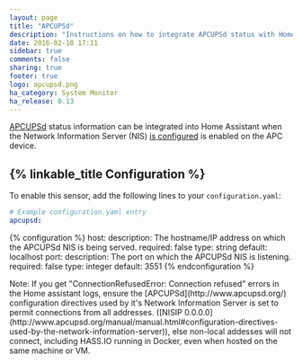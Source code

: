 ```yaml
---
layout: page
title: "APCUPSd"
description: "Instructions on how to integrate APCUPSd status with Home Assistant."
date: 2016-02-10 17:11
sidebar: true
comments: false
sharing: true
footer: true
logo: apcupsd.png
ha_category: System Monitor
ha_release: 0.13
---
```


[APCUPSd](http://www.apcupsd.org/) status information can be integrated into Home Assistant when the Network Information Server (NIS) [is configured](http://www.apcupsd.org/manual/manual.html#nis-server-client-configuration-using-the-net-driver) is enabled on the APC device.

## {% linkable_title Configuration %}

To enable this sensor, add the following lines to your `configuration.yaml`:

```yaml
# Example configuration.yaml entry
apcupsd:
```

{% configuration %}
host:
  description: The hostname/IP address on which the APCUPSd NIS is being served.
  required: false
  type: string
  default: localhost
port:
  description: The port on which the APCUPSd NIS is listening.
  required: false
  type: integer
  default: 3551
{% endconfiguration %}

 <p class='note'>
 Note: If you get "ConnectionRefusedError: Connection refused" errors in the Home assistant logs, ensure the [APCUPSd](http://www.apcupsd.org/) configuration directives used by it's Network Information Server is set to permit connections from all addresses. ([NISIP 0.0.0.0](http://www.apcupsd.org/manual/manual.html#configuration-directives-used-by-the-network-information-server)), else non-local addesses will not connect, including HASS.IO running in Docker, even when hosted on the same machine or VM.
 </p>
